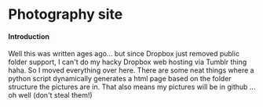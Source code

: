 # Photography site

#### Introduction
Well this was written ages ago... but since Dropbox just removed public folder support, I can't do my hacky Dropbox web hosting via Tumblr thing haha. So I moved everything over here. There are some neat things where a python script dynamically generates a html page based on the folder structure the pictures are in. That also means my pictures will be in github ... oh well (don't steal them!)

